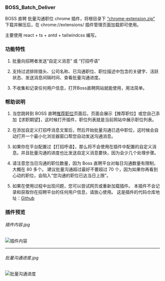 ### BOSS_Batch_Deliver

BOSS 直聘 批量沟通职位 chrome 插件，将根目录下 [“chrome-extension.zip”](https://github.com/wvit/BOSS_batch_deliver/raw/main/chorme-extension.zip) 下载并解压后，在 chrome://extensions/ 插件管理页面加载即可使用。

主要使用 react + ts + antd + tailwindcss 编写。


### 功能特性

1. 批量向招聘者发送“自定义消息” 或 “打招呼语”

2. 支持过滤排除猎头、公司名称、已沟通职位、职位描述中包含的关键字、活跃状态、发送消息间隔时间、查看批量沟通进度。

3. 不收集和记录任何用户信息，打开Boss直聘网站就能使用，用法简单。


### 帮助说明

1. 当您跳转到 BOSS 直聘[推荐职位](https://www.zhipin.com/web/geek/job-recommend)页面后，页面会展示【推荐职位】或您自己添加【求职期望】，这时候打开插件，职位列表就是当前网站中展示职位列表。

2. 在添加自定义打招呼消息文案后，然后开始批量沟通已选中职位，这时候会自动打开一个最小化浏览器窗口帮您自动发送沟通消息。

3. 如果你在平台配置过【打招呼语】，那么将不会使用在插件中配置的自定义消息。并且批量沟通的进度也比发送自定义消息要快，因为会少几个处理步骤。

4. 请注意您当日沟通的职位数量，因为 Boss 直聘平台对每日沟通数量有限制，大概在 80 多个。
   建议批量沟通超过最好不要超过 70 个，因为如果你再看到心动的职位，会陷入“您沟通的职位已达当日上限”。

5. 如果在使用过程中出现问题，您可以尝试网页或重新加载插件。 本插件不会记录和获取你在招聘平台的任何用户信息，请放心使用。
   这是插件的代码仓库地址：[Github](https://github.com/wvit/BOSS_batch_deliver.git)

### 插件预览

###### 插件内容.jpg

![插件内容](https://wvit.github.io/static/boss-batch/img1.jpg)

---

###### 批量沟通进度.jpg

![批量沟通进度](https://wvit.github.io/static/boss-batch/img2.jpg)
